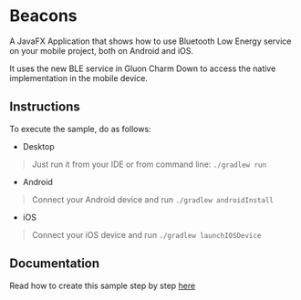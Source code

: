 Beacons
=======

A JavaFX Application that shows how to use Bluetooth Low Energy service on your mobile project, both on Android and iOS.

It uses the new BLE service in Gluon Charm Down to access the native implementation in the mobile device.

Instructions
------------
To execute the sample, do as follows:

* Desktop
> Just run it from your IDE or from command line: `./gradlew run`
* Android
> Connect your Android device and run `./gradlew androidInstall`
* iOS
> Connect your iOS device and run `./gradlew launchIOSDevice`

Documentation
-------------

Read how to create this sample step by step [here](http://docs.gluonhq.com/samples/beacons/)
